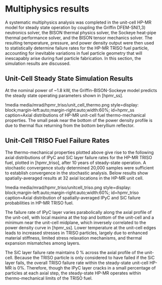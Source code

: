 # Multiphysics results

A systematic multiphysics analysis was completed in the unit-cell HP-MR model for steady state operation by coupling the Griffin DFEM-SN(1,3) neutronics solver, the BISON thermal physics solver, the Sockeye heat-pipe thermal performance solver, and the BISON tensor mechanics solver. The resulting temperature, pressure, and power density output were then used to statistically determine failure rates for the HP-MR TRISO fuel particle, accounting for inevitable variations in fuel particle geometry that will inescapably arise during fuel particle fabrication. In this section, the simulation results are discussed.

## Unit-Cell Steady State Simulation Results

At the nominal power of ~1.8 kW, the Griffin-BISON-Sockeye model predicts the steady state operating parameters shown in [hpmr_ss].

!media media/mrad/hpmr_triso/unit_cell_thermo.png
       style=display: block;margin-left:auto;margin-right:auto;width:60%;
       id=hpmr_ss
       caption=Axial distributions of HP-MR unit-cell fuel thermo-mechanical properties. The small peak near the bottom of the power density profile is due to thermal flux returning from the bottom beryllium reflector.

## Unit-Cell TRISO Fuel Failure Rates

The thermo-mechanical properties plotted above give rise to the following axial distributions of IPyC and SiC layer failure rates for the HP-MR TRISO fuel, plotted in [hpmr_triso], after 10 years of steady-state operation. A stochastic convergence study determined 20,000 samples were sufficient to establish convergence in the stochastic analysis. Below results show spatially-averaged results at 32 axial locations in the HP-MR unit cell.

!media media/mrad/hpmr_triso/unitcell_triso.png
       style=display: block;margin-left:auto;margin-right:auto;width:60%;
       id=hpmr_triso
       caption=Axial distribution of spatially-averaged IPyC and SiC failure probabilities in HP-MR TRISO fuel.

The failure rate of IPyC layer varies parabolically along the axial profile of the unit-cell, with local maxima at the top and bottom of the unit-cell and a minimum near the unit-cell midplane, which inversely correlated to the power density curve in [hpmr_ss]. Lower temperature at the unit-cell edges leads to increased stresses in TRISO particles, largely due to enhanced material stiffness, limited stress relaxation mechanisms, and thermal expansion mismatches among layers.

The SiC layer failure rate maintains 0 % across the axial profile of the unit-cell. Because the TRISO particle is only considered to have failed if the SiC layer fails, the overall TRISO failure rate within the steady-state unit-cell HP-MR is 0%. Therefore, though the IPyC layer cracks in a small percentage of particles at each axial step, the steady-state HP-MR operates within thermo-mechanical limits of the TRISO fuel.